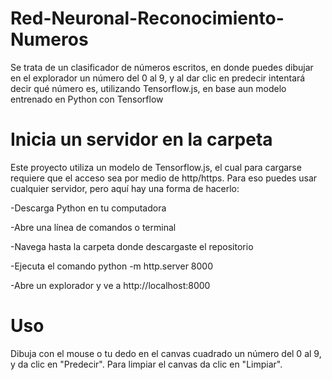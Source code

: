 # Red-Neuronal-Reconocimiento-Numeros

Se trata de un clasificador de números escritos, en donde puedes dibujar en el explorador un número del 0 al 9, y al dar clic en predecir intentará decir qué número es, utilizando Tensorflow.js, en base aun modelo entrenado en Python con Tensorflow

# Inicia un servidor en la carpeta

Este proyecto utiliza un modelo de Tensorflow.js, el cual para cargarse requiere que el acceso sea por medio de http/https. Para eso puedes usar cualquier servidor, pero aquí hay una forma de hacerlo:

-Descarga Python en tu computadora

-Abre una línea de comandos o terminal

-Navega hasta la carpeta donde descargaste el repositorio

-Ejecuta el comando python -m http.server 8000

-Abre un explorador y ve a http://localhost:8000

# Uso
Dibuja con el mouse o tu dedo en el canvas cuadrado un número del 0 al 9, y da clic en "Predecir". Para limpiar el canvas da clic en "Limpiar".
